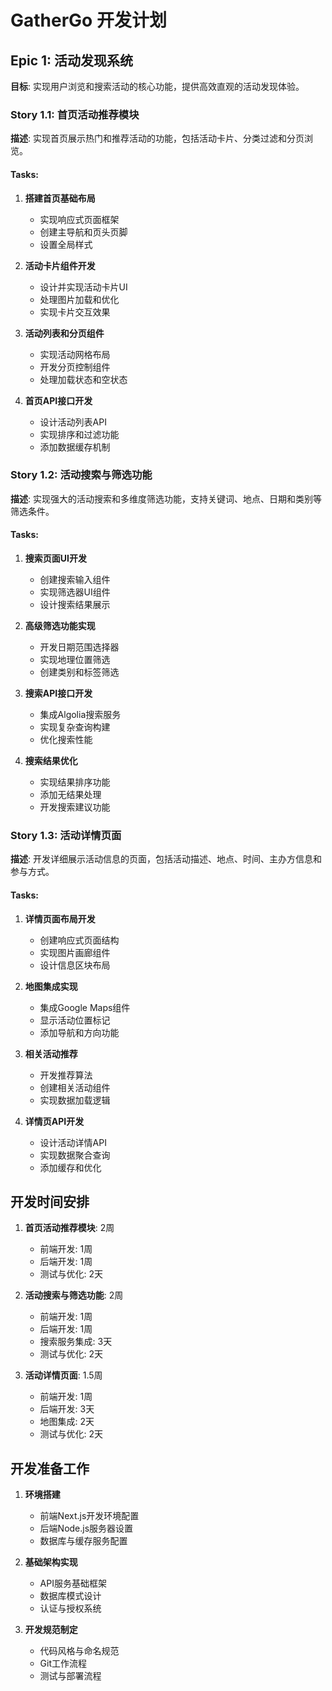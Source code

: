# GatherGo 开发计划

## Epic 1: 活动发现系统

**目标**: 实现用户浏览和搜索活动的核心功能，提供高效直观的活动发现体验。

### Story 1.1: 首页活动推荐模块

**描述**: 实现首页展示热门和推荐活动的功能，包括活动卡片、分类过滤和分页浏览。

#### Tasks:

1. **搭建首页基础布局**
   - 实现响应式页面框架
   - 创建主导航和页头页脚
   - 设置全局样式

2. **活动卡片组件开发**
   - 设计并实现活动卡片UI
   - 处理图片加载和优化
   - 实现卡片交互效果

3. **活动列表和分页组件**
   - 实现活动网格布局
   - 开发分页控制组件
   - 处理加载状态和空状态

4. **首页API接口开发**
   - 设计活动列表API
   - 实现排序和过滤功能
   - 添加数据缓存机制

### Story 1.2: 活动搜索与筛选功能

**描述**: 实现强大的活动搜索和多维度筛选功能，支持关键词、地点、日期和类别等筛选条件。

#### Tasks:

1. **搜索页面UI开发**
   - 创建搜索输入组件
   - 实现筛选器UI组件
   - 设计搜索结果展示

2. **高级筛选功能实现**
   - 开发日期范围选择器
   - 实现地理位置筛选
   - 创建类别和标签筛选

3. **搜索API接口开发**
   - 集成Algolia搜索服务
   - 实现复杂查询构建
   - 优化搜索性能

4. **搜索结果优化**
   - 实现结果排序功能
   - 添加无结果处理
   - 开发搜索建议功能

### Story 1.3: 活动详情页面

**描述**: 开发详细展示活动信息的页面，包括活动描述、地点、时间、主办方信息和参与方式。

#### Tasks:

1. **详情页面布局开发**
   - 创建响应式页面结构
   - 实现图片画廊组件
   - 设计信息区块布局

2. **地图集成实现**
   - 集成Google Maps组件
   - 显示活动位置标记
   - 添加导航和方向功能

3. **相关活动推荐**
   - 开发推荐算法
   - 创建相关活动组件
   - 实现数据加载逻辑

4. **详情页API开发**
   - 设计活动详情API
   - 实现数据聚合查询
   - 添加缓存和优化

## 开发时间安排

1. **首页活动推荐模块**: 2周
   - 前端开发: 1周
   - 后端开发: 1周
   - 测试与优化: 2天

2. **活动搜索与筛选功能**: 2周
   - 前端开发: 1周
   - 后端开发: 1周
   - 搜索服务集成: 3天
   - 测试与优化: 2天

3. **活动详情页面**: 1.5周
   - 前端开发: 1周
   - 后端开发: 3天
   - 地图集成: 2天
   - 测试与优化: 2天

## 开发准备工作

1. **环境搭建**
   - 前端Next.js开发环境配置
   - 后端Node.js服务器设置
   - 数据库与缓存服务配置

2. **基础架构实现**
   - API服务基础框架
   - 数据库模式设计
   - 认证与授权系统

3. **开发规范制定**
   - 代码风格与命名规范
   - Git工作流程
   - 测试与部署流程 